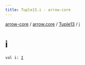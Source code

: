 ```yaml
---
title: Tuple13.i - arrow-core
---
```


[arrow-core](../../index.html) / [arrow.core](../index.html) / [Tuple13](index.html) / [i](./i.html)

# i

`val i: `[`I`](index.html#I)